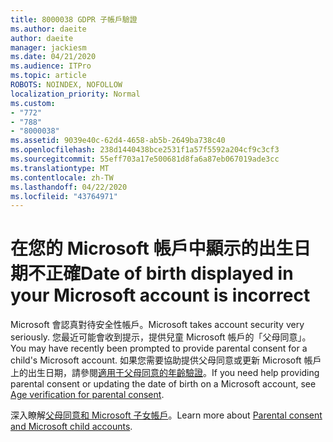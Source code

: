 ```yaml
---
title: 8000038 GDPR 子帳戶驗證
ms.author: daeite
author: daeite
manager: jackiesm
ms.date: 04/21/2020
ms.audience: ITPro
ms.topic: article
ROBOTS: NOINDEX, NOFOLLOW
localization_priority: Normal
ms.custom:
- "772"
- "788"
- "8000038"
ms.assetid: 9039e40c-62d4-4658-ab5b-2649ba738c40
ms.openlocfilehash: 238d1440438bce2531f1a57f5592a204cf9c3cf3
ms.sourcegitcommit: 55eff703a17e500681d8fa6a87eb067019ade3cc
ms.translationtype: MT
ms.contentlocale: zh-TW
ms.lasthandoff: 04/22/2020
ms.locfileid: "43764971"
---
```

# <a name="date-of-birth-displayed-in-your-microsoft-account-is-incorrect"></a><span data-ttu-id="63063-102">在您的 Microsoft 帳戶中顯示的出生日期不正確</span><span class="sxs-lookup"><span data-stu-id="63063-102">Date of birth displayed in your Microsoft account is incorrect</span></span>

<span data-ttu-id="63063-103">Microsoft 會認真對待安全性帳戶。</span><span class="sxs-lookup"><span data-stu-id="63063-103">Microsoft takes account security very seriously.</span></span> <span data-ttu-id="63063-104">您最近可能會收到提示，提供兒童 Microsoft 帳戶的「父母同意」。</span><span class="sxs-lookup"><span data-stu-id="63063-104">You may have recently been prompted to provide parental consent for a child's Microsoft account.</span></span> <span data-ttu-id="63063-105">如果您需要協助提供父母同意或更新 Microsoft 帳戶上的出生日期，請參閱[適用于父母同意的年齡驗證](https://go.microsoft.com/fwlink/p/?linkid=874364)。</span><span class="sxs-lookup"><span data-stu-id="63063-105">If you need help providing parental consent or updating the date of birth on a Microsoft account, see [Age verification for parental consent](https://go.microsoft.com/fwlink/p/?linkid=874364).</span></span>
  
<span data-ttu-id="63063-106">深入瞭解[父母同意和 Microsoft 子女帳戶](https://go.microsoft.com/fwlink/p/?linkid=874365)。</span><span class="sxs-lookup"><span data-stu-id="63063-106">Learn more about [Parental consent and Microsoft child accounts](https://go.microsoft.com/fwlink/p/?linkid=874365).</span></span>
  